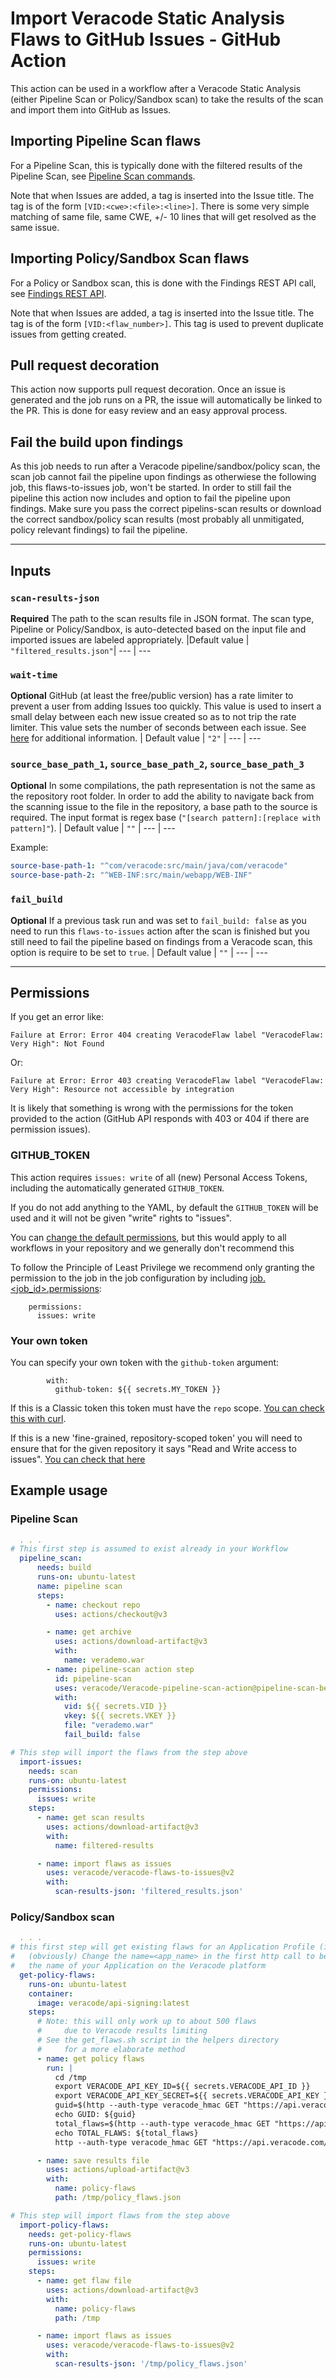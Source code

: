 # Import Veracode Static Analysis Flaws to GitHub Issues - GitHub Action

This action can be used in a workflow after a Veracode Static Analysis (either Pipeline Scan or Policy/Sandbox scan) to take the results of the scan and import them into GitHub as Issues.

## Importing Pipeline Scan flaws
For a Pipeline Scan, this is typically done with the filtered results of the Pipeline Scan, see [Pipeline Scan commands](https://help.veracode.com/r/r_pipeline_scan_commands).  

Note that when Issues are added, a tag is inserted into the Issue title.  The tag is of the form `[VID:<cwe>:<file>:<line>]`.  There is some very simple matching of same file, same CWE, +/- 10 lines that will get resolved as the same issue.

## Importing Policy/Sandbox Scan flaws
For a Policy or Sandbox scan, this is done with the Findings REST API call, see [Findings REST API](https://help.veracode.com/r/c_findings_v2_intro).

Note that when Issues are added, a tag is inserted into the Issue title.  The tag is of the form `[VID:<flaw_number>]`.  This tag is used to prevent duplicate issues from getting created.  
  
## Pull request decoration  
This action now supports pull request decoration. Once an issue is generated and the job runs on a PR, the issue will automatically be linked to the PR. This is done for easy review and an easy approval process.  
  
## Fail the build upon findings  
As this job needs to run after a Veracode pipeline/sandbox/policy scan, the scan job cannot fail the pipeline upon findings as otherwiese the following job, this flaws-to-issues job, won't be started. In order to still fail the pipeline this action now includes and option to fail the pipeline upon findings. Make sure you pass the correct pipelins-scan results or download the correct sandbox/policy scan results (most probably all unmitigated, policy relevant findings) to fail the pipeline.  
  
---

## Inputs

### `scan-results-json`

**Required** The path to the scan results file in JSON format.  The scan type, Pipeline or Policy/Sandbox, is auto-detected based on the input file and imported issues are labeled appropriately.
|Default value |  `"filtered_results.json"`|
--- | ---

### `wait-time`

**Optional** GitHub (at least the free/public version) has a rate limiter to prevent a user from adding Issues too quickly.  This value is used to insert a small delay between each new issue created so as to not trip the rate limiter.  This value sets the number of seconds between each issue.  See [here](https://docs.github.com/en/rest/guides/best-practices-for-integrators#dealing-with-rate-limits) for additional information.
| Default value | `"2"` |
--- | ---
  
### `source_base_path_1`, `source_base_path_2`, `source_base_path_3`
   
**Optional** In some compilations, the path representation is not the same as the repository root folder. In order to add the ability to navigate back from the scanning issue to the file in the repository, a base path to the source is required. The input format is regex base (`"[search pattern]:[replace with pattern]"`).
| Default value | `""` |
--- | ---  

Example:  
```yml
source-base-path-1: "^com/veracode:src/main/java/com/veracode"
source-base-path-2: "^WEB-INF:src/main/webapp/WEB-INF"
```  
  
### `fail_build`
   
**Optional** If a previous task run and was set to `fail_build: false` as you need to run this `flaws-to-issues` action after the scan is finished but you still need to fail the pipeline based on findings from a Veracode scan, this option is require to be set to `true`.
| Default value | `""` |
--- | ---   

---

## Permissions

If you get an error like:

```
Failure at Error: Error 404 creating VeracodeFlaw label "VeracodeFlaw: Very High": Not Found
```
Or:
```
Failure at Error: Error 403 creating VeracodeFlaw label "VeracodeFlaw: Very High": Resource not accessible by integration
```

It is likely that something is wrong with the permissions for the token provided to the action (GitHub API responds with 403 or 404 if there are permission issues).

### GITHUB_TOKEN

This action requires `issues: write` of all (new) Personal Access Tokens, including the automatically generated `GITHUB_TOKEN`.

If you do not add anything to the YAML, by default the `GITHUB_TOKEN` will be used and it will not be given "write" rights to "issues".

You can [change the default permissions](https://docs.github.com/en/repositories/managing-your-repositorys-settings-and-features/enabling-features-for-your-repository/managing-github-actions-settings-for-a-repository#setting-the-permissions-of-the-github_token-for-your-repository), but this would apply to all workflows in your repository and we generally don't recommend this

To follow the Principle of Least Privilege we recommend only granting the permission to the job in the job configuration by including [job.<job_id>.permissions](https://docs.github.com/en/actions/using-workflows/workflow-syntax-for-github-actions#jobsjob_idpermissions):

```
    permissions:
      issues: write
```


### Your own token

You can specify your own token with the `github-token` argument:
```
        with:
          github-token: ${{ secrets.MY_TOKEN }}
```

If this is a Classic token this token must have the `repo` scope.
[You can check this with curl](https://stackoverflow.com/a/70588035).

If this is a new 'fine-grained, repository-scoped token' you will need to ensure that for the given repository it says "Read and Write access to issues".
[You can check that here](https://github.com/settings/tokens?type=beta)

## Example usage

### Pipeline Scan

```yaml
  . . . 
# This first step is assumed to exist already in your Workflow
  pipeline_scan:
      needs: build
      runs-on: ubuntu-latest
      name: pipeline scan
      steps:
        - name: checkout repo
          uses: actions/checkout@v3

        - name: get archive
          uses: actions/download-artifact@v3
          with:
            name: verademo.war
        - name: pipeline-scan action step
          id: pipeline-scan
          uses: veracode/Veracode-pipeline-scan-action@pipeline-scan-beta-v0.0.4
          with:
            vid: ${{ secrets.VID }}
            vkey: ${{ secrets.VKEY }}
            file: "verademo.war" 
            fail_build: false

# This step will import the flaws from the step above
  import-issues:
    needs: scan
    runs-on: ubuntu-latest
    permissions:
      issues: write
    steps:
      - name: get scan results
        uses: actions/download-artifact@v3
        with:
          name: filtered-results

      - name: import flaws as issues
        uses: veracode/veracode-flaws-to-issues@v2
        with:
          scan-results-json: 'filtered_results.json'
```

### Policy/Sandbox scan

```yaml
  . . .
# this first step will get existing flaws for an Application Profile (in this case, NodeGoat).  
# 	(obviously) Change the name=<app_name> in the first http call to be 
#	the name of your Application on the Veracode platform
  get-policy-flaws:
    runs-on: ubuntu-latest
    container: 
      image: veracode/api-signing:latest
    steps:
      # Note: this will only work up to about 500 flaws
      #		due to Veracode results limiting
      # See the get_flaws.sh script in the helpers directory
      #		for a more elaborate method
      - name: get policy flaws
        run: |
          cd /tmp
          export VERACODE_API_KEY_ID=${{ secrets.VERACODE_API_ID }}
          export VERACODE_API_KEY_SECRET=${{ secrets.VERACODE_API_KEY }}
          guid=$(http --auth-type veracode_hmac GET "https://api.veracode.com/appsec/v1/applications?name=NodeGoat" | jq -r '._embedded.applications[0].guid') 
          echo GUID: ${guid}
          total_flaws=$(http --auth-type veracode_hmac GET "https://api.veracode.com/appsec/v2/applications/${guid}/findings?scan_type=STATIC&violates_policy=True" | jq -r '.page.total_elements')
          echo TOTAL_FLAWS: ${total_flaws}
          http --auth-type veracode_hmac GET "https://api.veracode.com/appsec/v2/applications/${guid}/findings?scan_type=STATIC&violates_policy=True&size=${total_flaws}" > policy_flaws.json

      - name: save results file
        uses: actions/upload-artifact@v3
        with:
          name: policy-flaws
          path: /tmp/policy_flaws.json

# This step will import flaws from the step above
  import-policy-flaws:
    needs: get-policy-flaws
    runs-on: ubuntu-latest
    permissions:
      issues: write
    steps:
      - name: get flaw file
        uses: actions/download-artifact@v3
        with:
          name: policy-flaws
          path: /tmp

      - name: import flaws as issues
        uses: veracode/veracode-flaws-to-issues@v2
        with:
          scan-results-json: '/tmp/policy_flaws.json'
```
